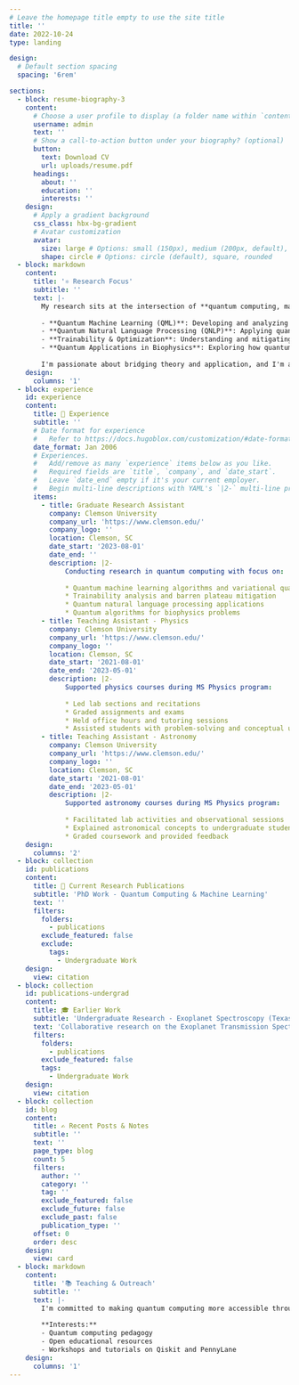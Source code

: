 ```yaml
---
# Leave the homepage title empty to use the site title
title: ''
date: 2022-10-24
type: landing

design:
  # Default section spacing
  spacing: '6rem'

sections:
  - block: resume-biography-3
    content:
      # Choose a user profile to display (a folder name within `content/authors/`)
      username: admin
      text: ''
      # Show a call-to-action button under your biography? (optional)
      button:
        text: Download CV
        url: uploads/resume.pdf
      headings:
        about: ''
        education: ''
        interests: ''
    design:
      # Apply a gradient background
      css_class: hbx-bg-gradient
      # Avatar customization
      avatar:
        size: large # Options: small (150px), medium (200px, default), large (320px), xl (400px), xxl (500px)
        shape: circle # Options: circle (default), square, rounded
  - block: markdown
    content:
      title: '⚛️ Research Focus'
      subtitle: ''
      text: |-
        My research sits at the intersection of **quantum computing, machine learning, and algorithm design**. I work on:
        
        - **Quantum Machine Learning (QML)**: Developing and analyzing variational quantum algorithms for machine learning tasks
        - **Quantum Natural Language Processing (QNLP)**: Applying quantum circuits to NLP problems using compositional approaches
        - **Trainability & Optimization**: Understanding and mitigating barren plateaus in variational quantum circuits
        - **Quantum Applications in Biophysics**: Exploring how quantum algorithms can advance computational biophysics
        
        I'm passionate about bridging theory and application, and I'm always open to collaboration on quantum computing research.
    design:
      columns: '1'
  - block: experience
    id: experience
    content:
      title: 💼 Experience
      subtitle: ''
      # Date format for experience
      #   Refer to https://docs.hugoblox.com/customization/#date-format
      date_format: Jan 2006
      # Experiences.
      #   Add/remove as many `experience` items below as you like.
      #   Required fields are `title`, `company`, and `date_start`.
      #   Leave `date_end` empty if it's your current employer.
      #   Begin multi-line descriptions with YAML's `|2-` multi-line prefix.
      items:
        - title: Graduate Research Assistant
          company: Clemson University
          company_url: 'https://www.clemson.edu/'
          company_logo: ''
          location: Clemson, SC
          date_start: '2023-08-01'
          date_end: ''
          description: |2-
              Conducting research in quantum computing with focus on:
              
              * Quantum machine learning algorithms and variational quantum circuits
              * Trainability analysis and barren plateau mitigation
              * Quantum natural language processing applications
              * Quantum algorithms for biophysics problems
        - title: Teaching Assistant - Physics
          company: Clemson University
          company_url: 'https://www.clemson.edu/'
          company_logo: ''
          location: Clemson, SC
          date_start: '2021-08-01'
          date_end: '2023-05-01'
          description: |2-
              Supported physics courses during MS Physics program:
              
              * Led lab sections and recitations
              * Graded assignments and exams
              * Held office hours and tutoring sessions
              * Assisted students with problem-solving and conceptual understanding
        - title: Teaching Assistant - Astronomy
          company: Clemson University
          company_url: 'https://www.clemson.edu/'
          company_logo: ''
          location: Clemson, SC
          date_start: '2021-08-01'
          date_end: '2023-05-01'
          description: |2-
              Supported astronomy courses during MS Physics program:
              
              * Facilitated lab activities and observational sessions
              * Explained astronomical concepts to undergraduate students
              * Graded coursework and provided feedback
    design:
      columns: '2'
  - block: collection
    id: publications
    content:
      title: 📄 Current Research Publications
      subtitle: 'PhD Work - Quantum Computing & Machine Learning'
      text: ''
      filters:
        folders:
          - publications
        exclude_featured: false
        exclude:
          tags:
            - Undergraduate Work
    design:
      view: citation
  - block: collection
    id: publications-undergrad
    content:
      title: 🎓 Earlier Work
      subtitle: 'Undergraduate Research - Exoplanet Spectroscopy (Texas A&M)'
      text: 'Collaborative research on the Exoplanet Transmission Spectroscopy Imager (ETSI) for characterizing exoplanet atmospheres.'
      filters:
        folders:
          - publications
        exclude_featured: false
        tags:
          - Undergraduate Work
    design:
      view: citation
  - block: collection
    id: blog
    content:
      title: ✍️ Recent Posts & Notes
      subtitle: ''
      text: ''
      page_type: blog
      count: 5
      filters:
        author: ''
        category: ''
        tag: ''
        exclude_featured: false
        exclude_future: false
        exclude_past: false
        publication_type: ''
      offset: 0
      order: desc
    design:
      view: card
  - block: markdown
    content:
      title: '📚 Teaching & Outreach'
      subtitle: ''
      text: |-
        I'm committed to making quantum computing more accessible through teaching and science communication. I develop educational materials, tutorials, and resources for students and researchers entering the field.
        
        **Interests:**
        - Quantum computing pedagogy
        - Open educational resources
        - Workshops and tutorials on Qiskit and PennyLane
    design:
      columns: '1'
---
```

